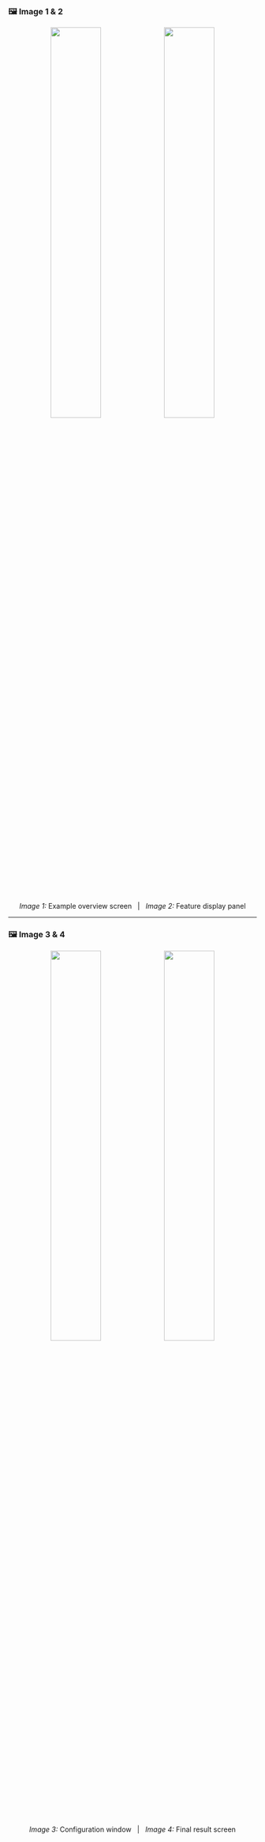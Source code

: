 ### 🖼️ Image 1 & 2

<p align="center">
  <img src="https://github.com/user-attachments/assets/cbe6e83f-09c9-444c-afd1-9de8b0d3eaac" width="45%" />
  <img src="https://github.com/user-attachments/assets/eaeb8331-7190-4f4b-9c19-bfae4be16dc7" width="45%" />
</p>

<p align="center">
  <em>Image 1:</em> Example overview screen &nbsp; | &nbsp; <em>Image 2:</em> Feature display panel
</p>

---

### 🖼️ Image 3 & 4

<p align="center">
  <img src="https://github.com/user-attachments/assets/b9da1893-69f1-43a0-817b-4777deed567f" width="45%" />
  <img src="https://github.com/user-attachments/assets/f21b3d76-175c-480c-a61e-de1c88b87b1a" width="45%" />
</p>

<p align="center">
  <em>Image 3:</em> Configuration window &nbsp; | &nbsp; <em>Image 4:</em> Final result screen
</p>

